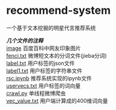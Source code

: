 # recommend-system
一个基于文本挖掘的明星代言推荐系统  
  
  
***几个文件的注释***  
[image](https://github.com/jc-wow/recommend-system/tree/master/image) 百度百科中网友印象图片  
[fenci.txt](https://github.com/jc-wow/recommend-system/blob/master/fenci.txt) 微博短文本的分词文件(jieba分词)  
[label.txt](https://github.com/jc-wow/recommend-system/blob/master/label.txt) 用户标签的json文件  
[label1.txt](https://github.com/jc-wow/recommend-system/blob/master/label1.txt) 用户标签的字符串文件  
[rsc.ipynb](https://github.com/jc-wow/recommend-system/blob/master/rsc.ipynb) 推荐系统实现的ipynb文件  
[uservecs.txt](https://github.com/jc-wow/recommend-system/blob/master/uservecs.txt) 用户标签的词向量  
[crawl.py](https://github.com/jc-wow/recommend-system/blob/master/crawl.py) 单线程微博爬虫  
[vec_value.txt](https://github.com/jc-wow/recommend-system/blob/master/vec_value.txt) 用户端计算成的400维词向量
